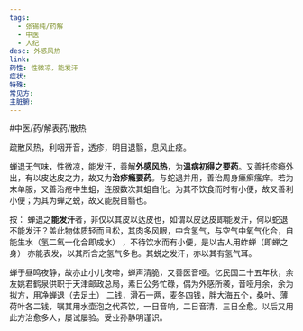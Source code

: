 ```yaml
---
tags:
  - 张锡纯/药解
  - 中医
  - 人纪
desc: 外感风热
link: 
药性: 性微凉，能发汗
症状: 
特殊: 
常见方: 
主脏腑:
---
```


#中医/药/解表药/散热 

疏散风热，利咽开音，透疹，明目退翳，息风止痉。


蝉退无气味，性微凉，能发汗，善解**外感风热**，为**温病初得之要药**。又善托疹瘾外出，有以皮达皮之力，故又为**治疹瘾要药**。与蛇退并用，善治周身癞癣瘙痒。若为末单服，又善治疮中生蛆，连服数次其蛆自化。为其不饮食而时有小便，故又善利小便；为其为蝉之蜕，故又能脱目翳也。

按： 蝉退之**能发汗**者，非仅以其皮以达皮也，如谓以皮达皮即能发汗，何以蛇退不能发汗？盖此物体质轻而且松，其肉多风眼，中含氢气，与空气中氧气化合，自能生水（氢二氧一化合即成水） ，不待饮水而有小便，是以古人用蚱蝉（即蝉之身） 亦能表发，以其所含之氢气多也。其蜕之发汗，亦以其有氢气耳。

蝉于昼鸣夜静，故亦止小儿夜啼，蝉声清脆，又善医音哑。忆民国二十五年秋，余友姚君鹤泉供职于天津邮政总局，素日公务忙碌，偶为外感所袭，音哑月余，余为拟方，用净蝉退（去足土） 二钱，滑石一两，麦冬四钱，胖大海五个，桑叶、薄荷叶各二钱，嘱其用水壶泡之代茶饮，一日音响，二日音清，三日全愈。以后又用此方治愈多人，屡试屡验。受业孙静明谨识。